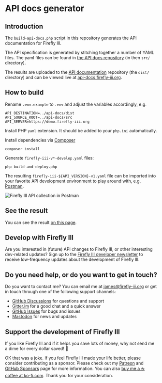 # API docs generator

## Introduction

The `build-api-docs.php` script in this repository generates the API documentation for Firefly III.

The API specification is generated by stitching together a number of YAML files. The yaml files can be found in [the API docs repository](https://github.com/firefly-iii/api-docs) (in then `src/` directory).

The results are uploaded to the [API documentation](https://github.com/firefly-iii/api-docs) repository (the `dist/` directory) and can be viewed live at [api-docs.firefly-iii.org](https://api-docs.firefly-iii.org/).

## How to build

Rename `.env.example` to `.env` and adjust the variables accordingly, e.g.

 ```dotenv
API_DESTINATION=../api-docs/dist
API_SOURCE_ROOT=../api-docs/src
API_SERVER=https://demo.firefly-iii.org
```

Install PHP `yaml` extension. It should be added to your `php.ini` automatically.

Install dependencies via [Composer](https://getcomposer.org/)

`composer install`

Generate `firefly-iii-v*-develop.yaml` files:

`php build-and-deploy.php`

The resulting `firefly-iii-${API_VERSION}-v1.yaml` file can be imported into your favorite API development environment to play around with, e.g. [Postman](https://www.getpostman.com/).

![Firefly III API collection in Postman](postman-firefly-iii-collection.png "Firefly III API collection in Postman")

## See the result
You can see the result [on this page](https://api-docs.firefly-iii.org/).

## Develop with Firefly III

Are you interested in (future) API changes to Firefly III, or other interesting dev-related updates? Sign up to the [Firefly III developer newsletter](https://firefly-iii.kit.com/dev) to receive low-frequency updates about the development of Firefly III.

<!-- HELP TEXT -->

## Do you need help, or do you want to get in touch?

Do you want to contact me? You can email me at [james@firefly-iii.org](mailto:james@firefly-iii.org) or get in touch through one of the following support channels:

- [GitHub Discussions](https://github.com/firefly-iii/firefly-iii/discussions/) for questions and support
- [Gitter.im](https://gitter.im/firefly-iii/firefly-iii) for a good chat and a quick answer
- [GitHub Issues](https://github.com/firefly-iii/firefly-iii/issues) for bugs and issues
- <a rel="me" href="https://fosstodon.org/@ff3">Mastodon</a> for news and updates

<!-- END OF HELP TEXT -->

<!-- SPONSOR TEXT -->

## Support the development of Firefly III

If you like Firefly III and if it helps you save lots of money, why not send me a dime for every dollar saved! 🥳

OK that was a joke. If you feel Firefly III made your life better, please consider contributing as a sponsor. Please check out my [Patreon](https://www.patreon.com/jc5) and [GitHub Sponsors](https://github.com/sponsors/JC5) page for more information. You can also [buy me a ☕️ coffee at ko-fi.com](https://ko-fi.com/Q5Q5R4SH1). Thank you for your consideration.

<!-- END OF SPONSOR TEXT -->



